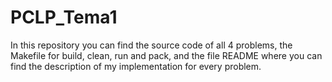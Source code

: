 # PCLP_Tema1
In this repository you can find the source code of all 4 problems, the Makefile for build, clean, run and pack, and the file README where you can find the description of my implementation for every problem.

